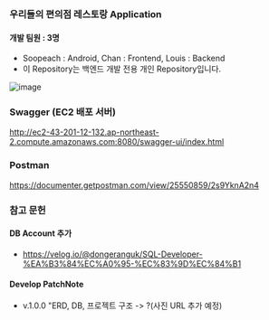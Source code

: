 ### 우리들의 편의점 레스토랑 Application

#### 개발 팀원 : 3명
- Soopeach : Android, Chan : Frontend, Louis : Backend
- 이 Repository는 백엔드 개발 전용 개인 Repository입니다.

![image](https://github.com/carrier1269/Conv_restaurant_backend/assets/58325946/c00ff63b-d836-41f6-8866-c0ceb8a6583d)

### Swagger (EC2 배포 서버)
http://ec2-43-201-12-132.ap-northeast-2.compute.amazonaws.com:8080/swagger-ui/index.html

### Postman
https://documenter.getpostman.com/view/25550859/2s9YknA2n4

### 참고 문헌
#### DB Account 추가
- https://velog.io/@dongeranguk/SQL-Developer-%EA%B3%84%EC%A0%95-%EC%83%9D%EC%84%B1

#### Develop PatchNote
- v.1.0.0 "ERD, DB, 프로젝트 구조 -> ?(사진 URL 추가 예정)

